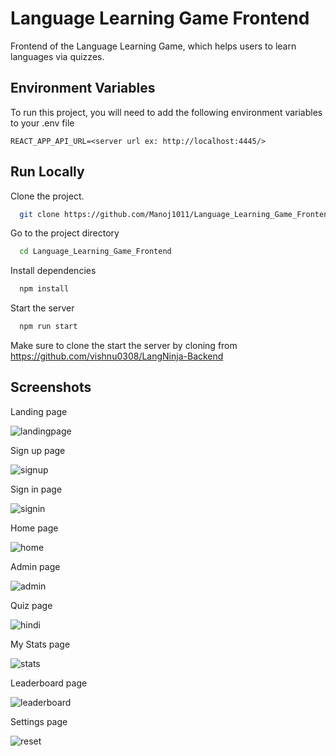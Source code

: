 
# Language Learning Game Frontend

Frontend of the Language Learning Game, which helps users to learn languages via quizzes.


## Environment Variables

To run this project, you will need to add the following environment variables to your .env file

`REACT_APP_API_URL=<server url ex: http://localhost:4445/>`


## Run Locally

Clone the project.

```bash
  git clone https://github.com/Manoj1011/Language_Learning_Game_Frontend.git
```

Go to the project directory

```bash
  cd Language_Learning_Game_Frontend
```

Install dependencies

```bash
  npm install
```

Start the server

```bash
  npm run start
```

Make sure to clone the start the server by cloning from https://github.com/vishnu0308/LangNinja-Backend
## Screenshots

Landing page

![landingpage](https://github.com/Manoj1011/Language_Learning_Game_Frontend/assets/68637817/7dc0b899-1cf9-4456-86d0-5876ee87d57b)


Sign up page

![signup](https://github.com/Manoj1011/Language_Learning_Game_Frontend/assets/68637817/5deb87a4-7427-42d1-9b76-0e60d850e534)


Sign in page

![signin](https://github.com/Manoj1011/Language_Learning_Game_Frontend/assets/68637817/c430d871-6292-4c69-ae99-eec291655a47)


Home page

![home](https://github.com/Manoj1011/Language_Learning_Game_Frontend/assets/68637817/d21b1151-417b-4236-9b8f-6f9181b230bc)


Admin page

![admin](https://github.com/Manoj1011/Language_Learning_Game_Frontend/assets/68637817/2d3e3484-e6ac-42ad-8400-4d6b28a43924)


Quiz page

![hindi](https://github.com/Manoj1011/Language_Learning_Game_Frontend/assets/68637817/64f54642-26c2-4ad8-b0c0-6fc2c2c94adc)


My Stats page

![stats](https://github.com/Manoj1011/Language_Learning_Game_Frontend/assets/68637817/834a0d11-9058-416c-9a0d-73e5ac471d18)


Leaderboard page

![leaderboard](https://github.com/Manoj1011/Language_Learning_Game_Frontend/assets/68637817/2f86db26-cc9d-4ee3-9cfa-b01969a8d97e)


Settings page

![reset](https://github.com/Manoj1011/Language_Learning_Game_Frontend/assets/68637817/f1b5f534-98d5-413e-ac06-41c5e2587d99)





